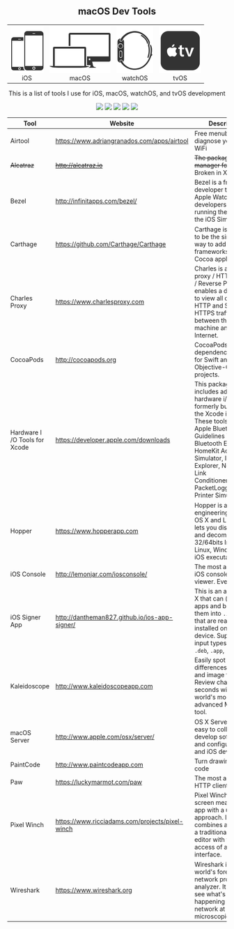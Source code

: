 <h2 align="center"> macOS Dev Tools </h2>
<table style="width:100%;border:0px">
  <tr>
    <td align="center" style="border:0px">
      <img src="img/icon-ios.svg"/>
      <br />
      iOS
    </td>
    <td align="center" style="border:0px">
      <img src="img/icon-macos.svg"/>
      <br />
      macOS
    </td>
    <td align="center" style="border:0px">
      <img src="img/icon-watchos.svg"/>
      <br />
      watchOS
    </td>
    <td align="center" style="border:0px">
      <img src="img/icon-tvos.svg"/>
      <br />
      tvOS
    </td>
  </tr>
</table>
<p align="center">
  This is a list of tools I use for iOS, macOS, watchOS, and tvOS development
</p>
<p align="center">
  <img src="https://img.shields.io/badge/iOS-10-558B2F.svg"/>
  <img src="https://img.shields.io/badge/macOS%20Seierra-10.12-0277BD.svg"/>
  <img src="https://img.shields.io/badge/watchOS-3-EF6C00.svg"/>
  <img src="https://img.shields.io/badge/tvOS-9-6A1B9A.svg"/>
  <img src="https://img.shields.io/github/license/joeblau/ios-dev-tools.svg"/>
</p>


| Tool | Website | Description |
| --- | --- | --- |
| Airtool | https://www.adriangranados.com/apps/airtool | Free menubar tool to diagnose your Mac's WiFi |
| ~~Alcatraz~~ | ~~http://alcatraz.io~~ | ~~The package manager for Xcode~~ Broken in Xcode 8.0+ |
| Bezel | http://infinitapps.com/bezel/ | Bezel is a free developer tool for Apple Watch developers who are running their apps in the iOS Simulator. |
| Carthage | https://github.com/Carthage/Carthage | Carthage is intended to be the simplest way to add frameworks to your Cocoa application. |
| Charles Proxy | https://www.charlesproxy.com | Charles is an HTTP proxy / HTTP monitor / Reverse Proxy that enables a developer to view all of the HTTP and SSL / HTTPS traffic between their machine and the Internet. |
| CocoaPods | http://cocoapods.org | CocoaPods is a dependency manager for Swift and Objective-C Cocoa projects. |
| Hardware I /O Tools for Xcode|https://developer.apple.com/downloads | This package includes additional hardware i/o tools formerly bundled in the Xcode installer. These tools include: Apple Bluetooth Guidelines Validation, Bluetooth Explorer, HomeKit Accessory Simulator, IO Registry Explorer, Network Link Conditioner.prefpane, PacketLogger and Printer Simulator. |
| Hopper | https://www.hopperapp.com | Hopper is a reverse engineering tool for OS X and Linux, that lets you disassemble, and decompile your 32/64bits Intel Mac, Linux, Windows and iOS executables! |
| iOS Console | http://lemonjar.com/iosconsole/ | The most awesome iOS console log viewer. Ever. |
| iOS Signer App | http://dantheman827.github.io/ios-app-signer/ | This is an app for OS X that can (re)sign apps and bundle them into `.ipa` files that are ready to be installed on an iOS device. Supported input types are: `.ipa`, `.deb`, `.app`, `.xcarchive` |
| Kaleidoscope | http://www.kaleidoscopeapp.com | Easily spot the differences in text and image files. Review changes in seconds with the world's most advanced Mac diff tool. |
| macOS Server | http://www.apple.com/osx/server/ | OS X Server makes it easy to collaborate, develop software, and configure Mac and iOS devices. |
| PaintCode | http://www.paintcodeapp.com | Turn drawings into code |
| Paw | https://luckymarmot.com/paw | The most advanced HTTP client for Mac |
| Pixel Winch | https://www.ricciadams.com/projects/pixel-winch | Pixel Winch is a screen measurement app with a unique approach. It combines aspects of a traditional image editor with the quick access of a modal interface. |
| Wireshark | https://www.wireshark.org | Wireshark is the world's foremost network protocol analyzer. It lets you see what's happening on your network at a microscopic level |

